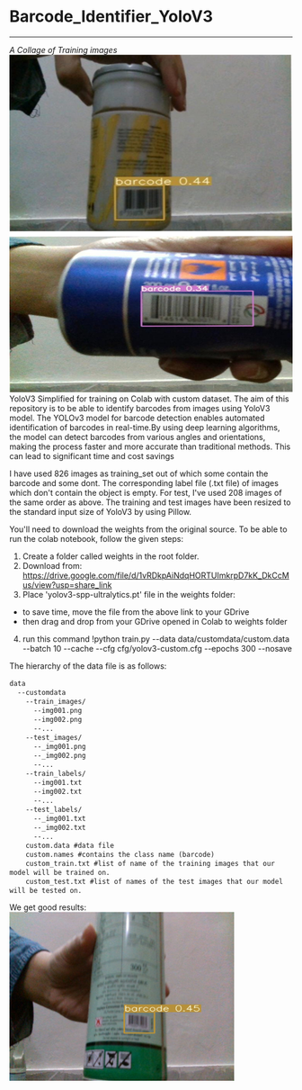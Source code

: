 # Barcode_Identifier_YoloV3

_______
_A Collage of Training images_
<img src="https://raw.githubusercontent.com/shilpiprd/Barcode_Identifier_YoloV3/master/output/recognized_.jpeg" alt="Image" width="600" height="600">
YoloV3 Simplified for training on Colab with custom dataset. 
The aim of this repository is to be able to identify barcodes from images using YoloV3 model.
The YOLOv3 model for barcode detection  enables automated identification of barcodes in real-time.By using deep learning algorithms, the model can detect barcodes from various angles and orientations, making the process faster and more accurate than traditional methods. This can lead to significant time and cost savings

I have used 826 images as training_set out of which some contain the barcode and some dont. 
The corresponding label file (.txt file) of images which don't contain the object is empty. 
For test, I've used 208 images of the same order as above. 
The training and test images have been resized to the standard input size of YoloV3 by using Pillow. 


You'll need to download the weights from the original source. 
To be able to run the colab notebook, follow the given steps:
1. Create a folder called weights in the root folder.
2. Download from: https://drive.google.com/file/d/1vRDkpAiNdqHORTUImkrpD7kK_DkCcMus/view?usp=share_link
3. Place 'yolov3-spp-ultralytics.pt' file in the weights folder:
  * to save time, move the file from the above link to your GDrive
  * then drag and drop from your GDrive opened in Colab to weights folder
4. run this command
!python train.py --data data/customdata/custom.data --batch 10 --cache --cfg cfg/yolov3-custom.cfg --epochs 300 --nosave

The hierarchy of the data file is as follows:
```
data
  --customdata
    --train_images/
      --img001.png
      --img002.png
      --...
    --test_images/
      --_img001.png
      --_img002.png
      --...
    --train_labels/
      --img001.txt
      --img002.txt
      --...
    --test_labels/
      --_img001.txt 
      --_img002.txt
      --...
    custom.data #data file
    custom.names #contains the class name (barcode)
    custom_train.txt #list of name of the training images that our model will be trained on. 
    custom_test.txt #list of names of the test images that our model will be tested on.
```

We get good results: 
<img src="https://raw.githubusercontent.com/shilpiprd/Barcode_Identifier_YoloV3/master/output/320201211_4178_rgb.png" alt="Image" width="400" height="300">





